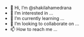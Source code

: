 - 👋 Hi, I’m @shakilahamedrana
- 👀 I’m interested in ...
- 🌱 I’m currently learning ...
- 💞️ I’m looking to collaborate on ...
- 📫 How to reach me ...

<!---
shakilahamedrana/shakilahamedrana is a ✨ special ✨ repository because its `README.md` (this file) appears on your GitHub profile.
You can click the Preview link to take a look at your changes.
--->
